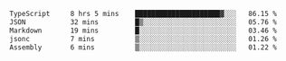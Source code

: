 <!--START_SECTION:waka-->

```txt
TypeScript     8 hrs 5 mins    █████████████████████▓░░░   86.15 %
JSON           32 mins         █▒░░░░░░░░░░░░░░░░░░░░░░░   05.76 %
Markdown       19 mins         █░░░░░░░░░░░░░░░░░░░░░░░░   03.46 %
jsonc          7 mins          ▒░░░░░░░░░░░░░░░░░░░░░░░░   01.26 %
Assembly       6 mins          ▒░░░░░░░░░░░░░░░░░░░░░░░░   01.22 %
```

<!--END_SECTION:waka-->
